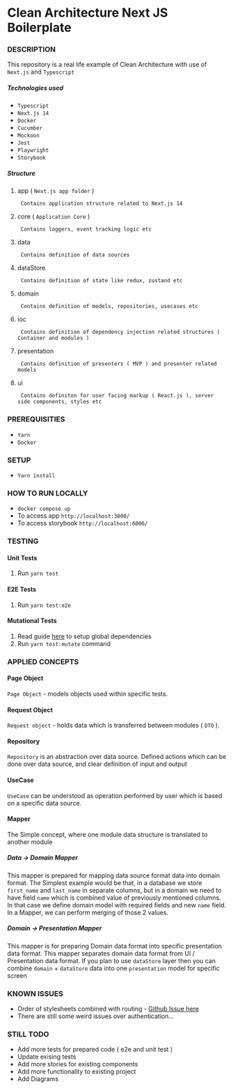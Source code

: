 # Clean Architecture Next JS Boilerplate

### DESCRIPTION

This repository is a real life example of Clean Architecture with use of `Next.js` and `Typescript`

[//]: # (![Clean Architecture Diagram]&#40;clean.diagram.architecture.svg&#41;)

##### Technologies used

* `Typescript`
* `Next.js 14`
* `Docker`
* `Cucumber`
* `Mockoon`
* `Jest`
* `Playwright`
* `Storybook`

##### Structure

1. app ( `Next.js app folder` )

        Contains application structure related to Next.js 14

2. core ( `Application Core` )

        Contains loggers, event tracking logic etc

3. data

        Contains definition of data sources 

4. dataStore 
    
        Contains definition of state like redux, zustand etc

4. domain

        Contains definition of models, repositories, usecases etc

5. ioc

        Contains definition of dependency injection related structures ( Container and modules )

6. presentation

        Contains definition of presenters ( MVP ) and presenter related models

7. ui

        Contains definiton for user facing markup ( React.js ), server side components, styles etc

### PREREQUISITIES

* `Yarn`
* `Docker`

### SETUP

* `Yarn install`

### HOW TO RUN LOCALLY

* `docker compose up`
* To access app `http://localhost:3000/`
* To access storybook `http://localhost:6006/`

### TESTING

#### Unit Tests

1. Run `yarn test`

#### E2E Tests

1. Run `yarn test:e2e`

#### Mutational Tests

1. Read guide [here](https://stryker-mutator.io/stryker/quickstart) to setup global dependencies
2. Run `yarn test:mutate` command

### APPLIED CONCEPTS

#### Page Object

`Page Object` - models objects used within specific tests.

#### Request Object

`Request object` - holds data which is transferred between modules ( `DTO` ). 

#### Repository

`Repository` is an abstraction over data source. Defined actions which can be done over data source, and clear definition of
input and output

#### UseCase

`UseCase` can be understood as operation performed by user which is based on a specific data source. 

#### Mapper

The Simple concept, where one module data structure is translated to another module

##### Data -> Domain Mapper

This mapper is prepared for mapping data source format data into domain format. The Simplest example would be that, in
a database we store `first_name` and `last_name` in separate columns, but in a domain we need to have field `name` which
is combined value of previously mentioned columns. In that case we define domain model with required fields and new `name` field.
In a Mapper, we can perform merging of those 2 values. 

##### Domain -> Presentation Mapper

This mapper is for preparing Domain data format into specific presentation data format. This mapper separates domain data format 
from UI / Presentation data format. If you plan to use `dataStore` layer then you can combine `domain` + `dataStore` data 
into one `presentation` model for specific screen

### KNOWN ISSUES

* Order of stylesheets combined with routing - [Github Issue here](https://github.com/vercel/next.js/issues/13092)
* There are still some weird issues over authentication...

### STILL TODO

* Add more tests for prepared code ( e2e and unit test )
* Update exising tests
* Add more stories for existing components
* Add more functionality to existing project 
* Add Diagrams
